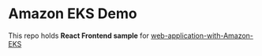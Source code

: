 # Amazon EKS Demo 
This repo holds **React Frontend sample** for [web-application-with-Amazon-EKS](https://github.com/TaskMasterErnest/web-applications-with-Amazon-EKS)
